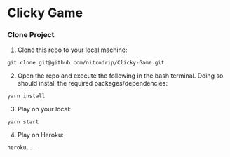 # Clicky Game

### Clone Project
1. Clone this repo to your local machine:
```
git clone git@github.com/nitrodrip/Clicky-Game.git
```
2. Open the repo and execute the following in the bash terminal. Doing so should install the required packages/dependencies:
```
yarn install
```

3. Play on your local:
```
yarn start
```
4. Play on Heroku:
```
heroku...
```